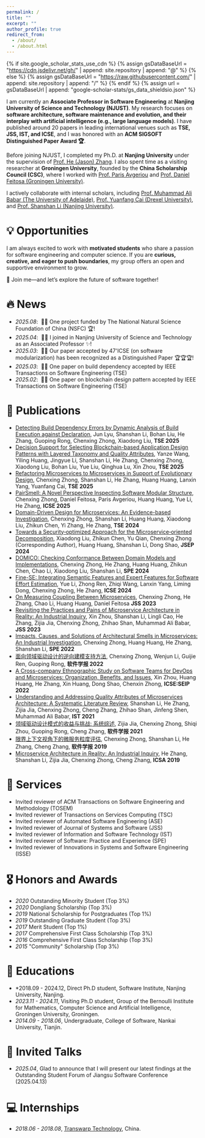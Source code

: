```yaml
---
permalink: /
title: ""
excerpt: ""
author_profile: true
redirect_from: 
  - /about/
  - /about.html
---
```


{% if site.google_scholar_stats_use_cdn %}
{% assign gsDataBaseUrl = "https://cdn.jsdelivr.net/gh/" | append: site.repository | append: "@" %}
{% else %}
{% assign gsDataBaseUrl = "https://raw.githubusercontent.com/" | append: site.repository | append: "/" %}
{% endif %}
{% assign url = gsDataBaseUrl | append: "google-scholar-stats/gs_data_shieldsio.json" %}

<span class='anchor' id='about-me'></span>

I am currently an <b>Associate Professor in Software Engineering</b> at <b>Nanjing University of Science and Technology (NJUST)</b>. My research focuses on <b>software architecture, software maintenance and evolution, and their interplay with artificial intelligence (e.g., large language models)</b>. I have published around 20 papers in leading international venues such as <b>TSE, JSS, IST, and ICSE</b>, and I was honored with an <b>ACM SIGSOFT Distinguished Paper Award 🏆</b>.

Before joining NJUST, I completed my Ph.D. at <b>Nanjing University</b> under the supervision of <a href="https://softeng.nju.edu.cn/faculty/HeZhang/index.html">Prof. He (Jason) Zhang</a>. I also spent time as a visiting researcher at <b>Groningen University</b>, founded by the <b>China Scholarship Council (CSC)</b>, where I worked with <a href="https://www.cs.rug.nl/~paris/">Prof. Paris Avgeriou</a> and <a href="https://scholar.google.com.hk/citations?user=b4SXLNEAAAAJ&hl=zh-CN">Prof. Daniel Feitosa (Groningen University)</a>. 

I actively collaborate with internal scholars, including <a href="https://malibabar.wordpress.com/">Prof. Muhammad Ali Babar (The University of Adelaide)</a>, <a href="https://www.cs.drexel.edu/~yc349/">Prof. Yuanfang Cai (Drexel University)</a>, and <a href="https://scholar.google.com.hk/citations?user=E86VWYEAAAAJ&hl=zh-CN">Prof. Shanshan Li (Nanjing University)</a>.

# 💡 Opportunities

I am always excited to work with <b>motivated students</b> who share a passion for software engineering and computer science. If you are <b>curious, creative, and eager to push boundaries</b>, my group offers an open and supportive environment to grow.

🚀 Join me—and let’s explore the future of software together!


# 🔥 News
- *2025.08*: &nbsp;🎉🎉 One project funded by The National Natural Science Foundation of China (NSFC) 🏆!
- *2025.04*: &nbsp;🎉🎉 I joined in Nanjing University of Science and Technology as an Associated Professor ✨!
- *2025.03*: &nbsp;🎉🎉 Our paper accepted by 47'ICSE (on software modularization) has been recognized as a Distinguished Paper 🏆🏆🏆!
- *2025.03*: &nbsp;🎉🎉 One paper on build dependency accepted by IEEE Transactions on Software Engineering (TSE)
- *2025.02*: &nbsp;🎉🎉 One paper on blockchain design pattern accepted by IEEE Transactions on Software Engineering (TSE)

# 📝 Publications 

[//]: # (<div class='paper-box'><div class='paper-box-image'><div><div class="badge">CVPR 2016</div><img src='images/500x300.png' alt="sym" width="100%"></div></div>)

[//]: # (<div class='paper-box-text' markdown="1">)

[//]: # ()
[//]: # ([Deep Residual Learning for Image Recognition]&#40;https://openaccess.thecvf.com/content_cvpr_2016/papers/He_Deep_Residual_Learning_CVPR_2016_paper.pdf&#41;)

[//]: # ()
[//]: # (**Kaiming He**, Xiangyu Zhang, Shaoqing Ren, Jian Sun)

[//]: # ()
[//]: # ([**Project**]&#40;https://scholar.google.com/citations?view_op=view_citation&hl=zh-CN&user=St_b4OUAAAAJ&citation_for_view=St_b4OUAAAAJ:qjMakFHDy7sC&#41; <strong><span class='show_paper_citations' data='St_b4OUAAAAJ:qjMakFHDy7sC'></span></strong>)

[//]: # (- Lorem ipsum dolor sit amet, consectetur adipiscing elit. Vivamus ornare aliquet ipsum, ac tempus justo dapibus sit amet. )

[//]: # (</div>)

[//]: # (</div>)
- [Detecting Build Dependency Errors by Dynamic Analysis of Build Execution against Declaration](https://scholar.google.com/citations?view_op=view_citation&hl=en&user=St_b4OUAAAAJ&sortby=pubdate&citation_for_view=St_b4OUAAAAJ:aqlVkmm33-oC), Jun Lyu, Shanshan Li, Bohan Liu, He Zhang, Guoping Rong, Chenxing Zhong, Xiaodong Liu, **TSE 2025**
- [Decision Support for Selecting Blockchain-based Application Design Patterns with Layered Taxonomy and Quality Attributes](https://scholar.google.com/citations?view_op=view_citation&hl=en&user=St_b4OUAAAAJ&sortby=pubdate&citation_for_view=St_b4OUAAAAJ:M3ejUd6NZC8C), Yanze Wang, Yiling Huang, Jingyue Li, Shanshan Li, He Zhang, Chenxing Zhong, Xiaodong Liu, Bohan Liu, Yue Liu, Qinghua Lu, Xin Zhou, **TSE 2025**
- [Refactoring Microservices to Microservices in Support of Evolutionary Design](https://scholar.google.com.hk/citations?view_op=view_citation&hl=zh-CN&user=St_b4OUAAAAJ&sortby=pubdate&citation_for_view=St_b4OUAAAAJ:_kc_bZDykSQC), Chenxing Zhong, Shanshan Li, He Zhang, Huang Huang, Lanxin Yang, Yuanfang Cai, **TSE 2025**
- [PairSmell: A Novel Perspective Inspecting Software Modular Structure](https://scholar.google.com.hk/citations?view_op=view_citation&hl=zh-CN&user=St_b4OUAAAAJ&sortby=pubdate&citation_for_view=St_b4OUAAAAJ:ULOm3_A8WrAC), Chenxing Zhong, Daniel Feitosa, Paris Avgeriou, Huang Huang, Yue Li, He Zhang, **ICSE 2025**
- [Domain-Driven Design for Microservices: An Evidence-based Investigation](https://scholar.google.com.hk/citations?view_op=view_citation&hl=zh-CN&user=St_b4OUAAAAJ&citation_for_view=St_b4OUAAAAJ:kNdYIx-mwKoC), Chenxing Zhong, Shanshan Li, Huang Huang, Xiaodong Liu, Zhikun Chen, Yi Zhang, He Zhang, **TSE 2024**
- [Towards a Security‐optimized Approach for the Microservice‐oriented Decomposition](https://scholar.google.com.hk/citations?view_op=view_citation&hl=zh-CN&user=St_b4OUAAAAJ&citation_for_view=St_b4OUAAAAJ:KlAtU1dfN6UC), Xiaodong Liu, Zhikun Chen, Yu Qian, Chenxing Zhong (Corresponding Author), Huang Huang, Shanshan Li, Dong Shao, **JSEP 2024**
- [DOMICO: Checking Conformance Between Domain Models and Implementations](https://scholar.google.com.hk/citations?view_op=view_citation&hl=zh-CN&user=St_b4OUAAAAJ&citation_for_view=St_b4OUAAAAJ:3fE2CSJIrl8C), Chenxing Zhong, He Zhang, Huang Huang, Zhikun Chen, Chao Li, Xiaodong Liu, Shanshan Li, **SPE 2024**
- [Fine-SE: Integrating Semantic Features and Expert Features for Software Effort Estimation](https://scholar.google.com.hk/citations?view_op=view_citation&hl=zh-CN&user=St_b4OUAAAAJ&citation_for_view=St_b4OUAAAAJ:0EnyYjriUFMC), Yue Li, Zhong Ren, Zhiqi Wang, Lanxin Yang, Liming Dong, Chenxing Zhong, He Zhang, **ICSE 2024**
- [On Measuring Coupling Between Microservices](https://scholar.google.com.hk/citations?view_op=view_citation&hl=zh-CN&user=St_b4OUAAAAJ&citation_for_view=St_b4OUAAAAJ:roLk4NBRz8UC), Chenxing Zhong, He Zhang, Chao Li, Huang Huang, Daniel Feitosa **JSS 2023**
- [Revisiting the Practices and Pains of Microservice Architecture in Reality: An Industrial Inquiry](https://scholar.google.com.hk/citations?view_op=view_citation&hl=zh-CN&user=St_b4OUAAAAJ&citation_for_view=St_b4OUAAAAJ:eQOLeE2rZwMC), Xin Zhou, Shanshan Li, Lingli Cao, He Zhang, Zijia Jia, Chenxing Zhong, Zhihao Shan, Muhammad Ali Babar, **JSS 2023**
- [Impacts, Causes, and Solutions of Architectural Smells in Microservices: An Industrial Investigation](https://scholar.google.com.hk/citations?view_op=view_citation&hl=zh-CN&user=St_b4OUAAAAJ&citation_for_view=St_b4OUAAAAJ:zYLM7Y9cAGgC), Chenxing Zhong, Huang Huang, He Zhang, Shanshan Li, **SPE 2022**
- [面向领域驱动设计的逆向建模支持方法](https://scholar.google.com.hk/citations?view_op=view_citation&hl=zh-CN&user=St_b4OUAAAAJ&citation_for_view=St_b4OUAAAAJ:WF5omc3nYNoC), Chenxing Zhong, Wenjun Li, Guijie Ren, Guoping Rong, **软件学报 2022**
- [A Cross-company Ethnographic Study on Software Teams for DevOps and Microservices: Organization, Benefits, and Issues](https://scholar.google.com.hk/citations?view_op=view_citation&hl=zh-CN&user=St_b4OUAAAAJ&citation_for_view=St_b4OUAAAAJ:Tyk-4Ss8FVUC), Xin Zhou, Huang Huang, He Zhang, Xin Huang, Dong Shao, Chenxin Zhong, **ICSE:SEIP 2022**
- [Understanding and Addressing Quality Attributes of Microservices Architecture: A Systematic Literature Review](https://scholar.google.com.hk/citations?view_op=view_citation&hl=zh-CN&user=St_b4OUAAAAJ&citation_for_view=St_b4OUAAAAJ:qjMakFHDy7sC), Shanshan Li, He Zhang, Zijia Jia, Chenxing Zhong, Cheng Zhang, Zhihao Shan, Jinfeng Shen, Muhammad Ali Babar, **IST 2021**
- [领域驱动设计模式的收益与挑战: 系统综述](https://scholar.google.com.hk/citations?view_op=view_citation&hl=zh-CN&user=St_b4OUAAAAJ&citation_for_view=St_b4OUAAAAJ:Y0pCki6q_DkC), Zijia Jia, Chenxing Zhong, Shiqi Zhou, Guoping Rong, Cheng Zhang, **软件学报 2021**
- [限界上下文视角下的微服务粒度评估](https://scholar.google.com.hk/citations?view_op=view_citation&hl=zh-CN&user=St_b4OUAAAAJ&citation_for_view=St_b4OUAAAAJ:2osOgNQ5qMEC), Chenxing Zhong, Shanshan Li, He Zhang, Cheng Zhang, **软件学报 2019**
- [Microservice Architecture in Reality: An Industrial Inquiry](https://scholar.google.com.hk/citations?view_op=view_citation&hl=zh-CN&user=St_b4OUAAAAJ&citation_for_view=St_b4OUAAAAJ:9yKSN-GCB0IC), He Zhang, Shanshan Li, Zijia Jia, Chenxing Zhong, Cheng Zhang, **ICSA 2019**


# 🌠 Services
- Invited reviewer of ACM Transactions on Software Engineering and Methodology (TOSEM)
- Invited reviewer of Transactions on Services Computing (TSC)
- Invited reviewer of Automated Software Engineering (ASE)
- Invited reviewer of Journal of Systems and Software (JSS)
- Invited reviewer of Information and Software Technology (IST)
- Invited reviewer of Software: Practice and Experience (SPE)
- Invited reviewer of Innovations in Systems and Software Engineering (ISSE)

# 🎖 Honors and Awards
- *2020* Outstanding Minority Student (Top 3%)
- *2020* Dongliang Scholarship (Top 3%)
- *2019* National Scholarship for Postgraduates (Top 1%) 
- *2019* Outstanding Graduate Student (Top 3%)
- *2017* Merit Student (Top 1%)
- *2017* Comprehensive First Class Scholarship (Top 3%)
- *2016* Comprehensive First Class Scholarship (Top 3%)
- *2015* "Community" Scholarship (Top 3%)

# 📖 Educations
- *2018.09 - 2024.12, Direct Ph.D student, Software Institute, Nanjing University, Nanjing.
- *2023.11 - 2024.11*, Visiting Ph.D student, Group of the Bernoulli Institute for Mathematics, Computer Science and Artificial Intelligence, Groningen University, Groningen.
- *2014.09 - 2018.06*, Undergraduate, College of Software, Nankai University, Tianjin. 

# 💬 Invited Talks

- *2025.04*, Glad to announce that I will present our latest findings at the Outstanding Student Forum of Jiangsu Software Conference (2025.04.13)

[//]: # (- *2021.03*, Lorem ipsum dolor sit amet, consectetur adipiscing elit. Vivamus ornare aliquet ipsum, ac tempus justo dapibus sit amet.  \| [\[video\]]&#40;https://github.com/&#41;)

# 💻 Internships
- *2018.06 - 2018.08*, [Transwarp Technology](https://www.transwarp.cn/), China.